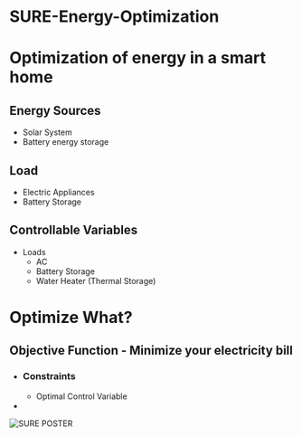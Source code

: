 # SURE-Energy-Optimization

# Optimization of energy in a smart home
## Energy Sources
- Solar System
- Battery energy storage
## Load
- Electric Appliances
- Battery Storage
## Controllable Variables
- Loads 
	- AC
	- Battery Storage
	- Water Heater (Thermal Storage)
# Optimize What?
## Objective Function - Minimize your electricity bill
- ### Constraints
	- Optimal Control Variable
 - 
![SURE POSTER](https://raw.githubusercontent.com/Shetshay/SURE-Energy-Optimization/master/SURE-Energy-optimization-poster-1.png)
